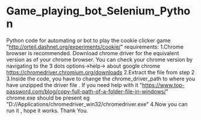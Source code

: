 # Game_playing_bot_Selenium_Python
Python code for automating or bot to play the cookie clicker game "http://orteil.dashnet.org/experiments/cookie/"
requirements:
1.Chrome browser is recommended. Download chrome driver for the equivalent version as of your chrome browser. You can check your chrome version by navigating to the 3 dots options->help-> about google chrome
 https://chromedriver.chromium.org/downloads
2.Extract the file from step 2 
3.Inside the code, you have to change the chrome_driver_path to where you have unzipped the driver file . If you need help with it "https://www.top-password.com/blog/copy-full-path-of-a-folder-file-in-windows/"
 chrome.exe should be present eg "D://Applications/chromedriver_win32/chromedriver.exe"
4.Now you can run it , hope it works. Thank You.
